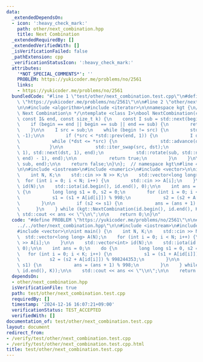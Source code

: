 ```yaml
---
data:
  _extendedDependsOn:
  - icon: ':heavy_check_mark:'
    path: other/next_combination.hpp
    title: Next Combination
  _extendedRequiredBy: []
  _extendedVerifiedWith: []
  _isVerificationFailed: false
  _pathExtension: cpp
  _verificationStatusIcon: ':heavy_check_mark:'
  attributes:
    '*NOT_SPECIAL_COMMENTS*': ''
    PROBLEM: https://yukicoder.me/problems/no/2561
    links:
    - https://yukicoder.me/problems/no/2561
  bundledCode: "#line 1 \"test/other/next_combination.test.cpp\"\n#define PROBLEM\
    \ \"https://yukicoder.me/problems/no/2561\"\n\n#line 2 \"other/next_combination.hpp\"\
    \n\n#include <algorithm>\n#include <iterator>\n\nnamespace kgt {\n/**\n * @brief\
    \ Next Combination\n */\ntemplate <class I>\nbool NextCombination(const I& begin,\
    \ const I& end, const size_t k) {\n    const I sub = std::next(begin, k);\n\n\
    \    if (begin == end || begin == sub || end == sub) {\n        return false;\n\
    \    }\n\n    I src = sub;\n    while (begin != src) {\n        std::advance(src,\
    \ -1);\n\n        if (*src < *std::prev(end, 1)) {\n            I dst = sub;\n\
    \            while (*dst <= *src) {\n                std::advance(dst, 1);\n \
    \           }\n\n            std::iter_swap(src, dst);\n            std::rotate(std::next(src,\
    \ 1), std::next(dst, 1), end);\n            std::rotate(sub, std::next(sub, std::distance(dst,\
    \ end) - 1), end);\n\n            return true;\n        }\n    }\n\n    std::rotate(begin,\
    \ sub, end);\n\n    return false;\n}\n};  // namespace kgt\n#line 4 \"test/other/next_combination.test.cpp\"\
    \n\n#include <iostream>\n#include <numeric>\n#include <vector>\n\nint main() {\n\
    \    int N, K;\n    std::cin >> N >> K;\n    std::vector<long long> A(N);\n  \
    \  for (int i = 0; i < N; i++) {\n        std::cin >> A[i];\n    }\n\n    std::vector<int>\
    \ id(N);\n    std::iota(id.begin(), id.end(), 0);\n\n    int ans = 0;\n    do\
    \ {\n        long long s1 = 0, s2 = 0;\n        for (int i = 0; i < K; i++) {\n\
    \            s1 = (s1 + A[id[i]]) % 998;\n            s2 = (s2 + A[id[i]]) % 998244353;\n\
    \        }\n\n        if (s2 <= s1) {\n            ans = (ans + 1) % 998;\n  \
    \      }\n    } while (kgt::NextCombination(id.begin(), id.end(), K));\n\n   \
    \ std::cout << ans << \"\\n\";\n\n    return 0;\n}\n"
  code: "#define PROBLEM \"https://yukicoder.me/problems/no/2561\"\n\n#include \"\
    ../../other/next_combination.hpp\"\n\n#include <iostream>\n#include <numeric>\n\
    #include <vector>\n\nint main() {\n    int N, K;\n    std::cin >> N >> K;\n  \
    \  std::vector<long long> A(N);\n    for (int i = 0; i < N; i++) {\n        std::cin\
    \ >> A[i];\n    }\n\n    std::vector<int> id(N);\n    std::iota(id.begin(), id.end(),\
    \ 0);\n\n    int ans = 0;\n    do {\n        long long s1 = 0, s2 = 0;\n     \
    \   for (int i = 0; i < K; i++) {\n            s1 = (s1 + A[id[i]]) % 998;\n \
    \           s2 = (s2 + A[id[i]]) % 998244353;\n        }\n\n        if (s2 <=\
    \ s1) {\n            ans = (ans + 1) % 998;\n        }\n    } while (kgt::NextCombination(id.begin(),\
    \ id.end(), K));\n\n    std::cout << ans << \"\\n\";\n\n    return 0;\n}\n"
  dependsOn:
  - other/next_combination.hpp
  isVerificationFile: true
  path: test/other/next_combination.test.cpp
  requiredBy: []
  timestamp: '2024-12-16 16:07:21+09:00'
  verificationStatus: TEST_ACCEPTED
  verifiedWith: []
documentation_of: test/other/next_combination.test.cpp
layout: document
redirect_from:
- /verify/test/other/next_combination.test.cpp
- /verify/test/other/next_combination.test.cpp.html
title: test/other/next_combination.test.cpp
---
```

